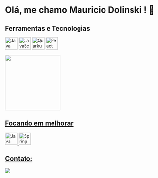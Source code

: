 # Olá, me chamo Mauricio Dolinski ! 👋

<!--
**Mauricio-Dolinski/Mauricio-Dolinski** is a ✨ _special_ ✨ repository because its `README.md` (this file) appears on your GitHub profile.

Here are some ideas to get you started:

- 🔭 I’m currently working on ...
- 🌱 I’m currently learning ...
- 👯 I’m looking to collaborate on ...
- 🤔 I’m looking for help with ...
- 💬 Ask me about ...
- 📫 How to reach me: ...
- 😄 Pronouns: ...
- ⚡ Fun fact: ...
-->
## Ferramentas e Tecnologias

<img loading="lazy" src="https://cdn.jsdelivr.net/gh/devicons/devicon/icons/java/java-original-wordmark.svg" width="40" height="40" title="Java"/> <img loading="lazy" src="https://cdn.jsdelivr.net/gh/devicons/devicon/icons/javascript/javascript-plain.svg" width="40" height="40" title="JavaScript"/> <img loading="lazy" src="https://www.svgrepo.com/download/354245/quarkus-icon.svg" width="40" height="40" title="Quarkus"/> <img loading="lazy" src="https://www.svgrepo.com/download/354259/react.svg" width="40" height="40" title="React"/> 

<a href="https://github.com/Mauricio-Dolinski">
<img loading="lazy" height="180em" src="https://github-readme-stats.vercel.app/api/top-langs/?username=Mauricio-Dolinski&layout=compact&langs_count=7&theme=dracula"/>
<!--<img loading="lazy" height="180em" src="https://github-readme-stats.vercel.app/api?username=Mauricio-Dolinski&show_icons=true&theme=dracula&include_all_commits=true&count_private=true"/>
  -->
          
## Focando em melhorar

<img loading="lazy" src="https://cdn.jsdelivr.net/gh/devicons/devicon/icons/java/java-original-wordmark.svg" width="40" height="40" title="Java"/> <img loading="lazy" src="https://www.svgrepo.com/download/354380/spring-icon.svg" width="40" height="40" title="Spring"/> 


## Contato:

<div>
<a href="https://www.linkedin.com/in/mauricio-da-mota-porelli-dolinski-147971181/" target="_blank"><img loading="lazy" src="https://img.shields.io/badge/-LinkedIn-%230077B5?style=for-the-badge&logo=linkedin&logoColor=white" target="_blank"></a>   
</div>

<div>

</div>

